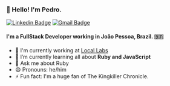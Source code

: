 ### 👋 Hello! I'm Pedro.

[![Linkedin Badge](https://img.shields.io/badge/-pedropaiva-blue?style=flat-square&logo=Linkedin&logoColor=white&link=https://www.linkedin.com/in/pedro-paiva-57157814a/)](https://www.linkedin.com/in/pedro-paiva-57157814a/)
[![Gmail Badge](https://img.shields.io/badge/-pedro.v.s.paiva@gmail.com-c14438?style=flat-square&logo=Gmail&logoColor=white&link=mailto:pedro.v.s.paiva@gmail.com)](mailto:pedro.v.s.paiva@gmail.com)  

#### I'm a FullStack Developer working in João Pessoa, Brazil. 🇧🇷

- 🏢 I'm currently working at [Local Labs](https://locallabs.com/)
- 🌱 I’m currently learning all about **Ruby and JavaScript**
- 💬 Ask me about Ruby
- 😄 Pronouns: he/him
- ⚡️ Fun fact: I'm a huge fan of The Kingkiller Chronicle.
